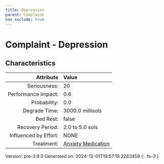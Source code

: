 ```yaml
---
title: Depression
parent: Complaint
nav_exclude: true
---
```

# Complaint - Depression

## Characteristics

| Attribute      | Value |
|--------:|:------|
|Seriousness:|20|
|Performance Impact:|0.6|
|Probability:|0.0|
|Degrade Time:|3000.0 millisols|
|Bed Rest:|false|
|Recovery Period:|2.0 to 5.0 sols|
|Influenced by Effort:|NONE|
|Treatment:|[Anxiety Medication](../treatment/anxiety-medication.html)|
 

Version: pre-3.9.0 Generated on: 2024-12-01T19:57:19.2243459
{: .fs-3 }